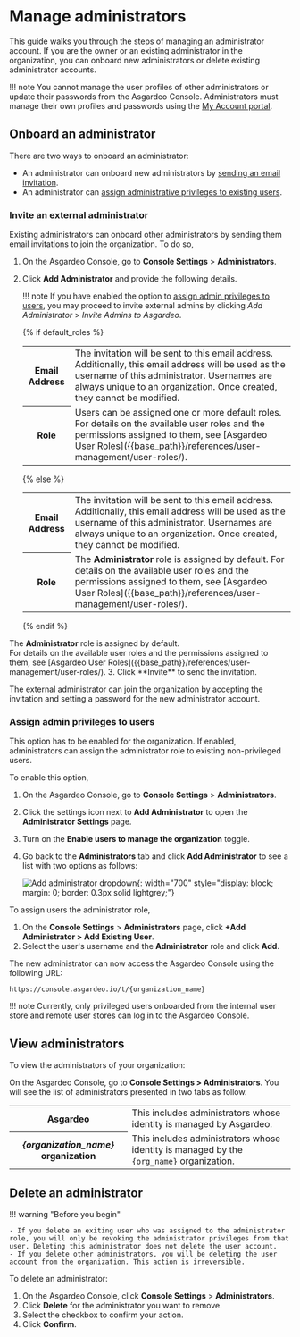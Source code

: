 # Manage administrators

This guide walks you through the steps of managing an administrator account. If you are the owner or an existing administrator in the organization, you can onboard new administrators or delete existing administrator accounts.

!!! note
    You cannot manage the user profiles of other administrators or update their passwords from the Asgardeo Console. Administrators must manage their own profiles and passwords using the [My Account portal]({{base_path}}/guides/your-asgardeo/asgardeo-self-service/).

## Onboard an administrator

There are two ways to onboard an administrator:

- An administrator can onboard new administrators by [sending an email invitation](#invite-an-external-administrator).
- An administrator can [assign administrative privileges to existing users](#assign-admin-privileges-to-users).

### Invite an external administrator

Existing administrators can onboard other administrators by sending them email invitations to join the organization. To do so,

1. On the Asgardeo Console, go to **Console Settings** > **Administrators**.

2. Click **Add Administrator** and provide the following details.

    !!! note
        If you have enabled the option to [assign admin privileges to users](#assign-admin-privileges-to-users), you may proceed to invite external admins by clicking *Add Administrator* > *Invite Admins to Asgardeo*.

    {% if default_roles %}

    <table>
        <tr>
            <th>Email Address</th>
            <td>The invitation will be sent to this email address. Additionally, this email address will be used as the username of this administrator. Usernames are always unique to an organization. Once created, they cannot be modified.</td>
        </tr>
        <tr>
            <th>Role</th>
            <td>Users can be assigned one or more default roles. For details on the available user roles and the permissions assigned to them, see [Asgardeo User Roles]({{base_path}}/references/user-management/user-roles/).</td>
        </tr>
    </table>

    {% else %}

    <table>
        <tr>
            <th>Email Address</th>
            <td>The invitation will be sent to this email address. Additionally, this email address will be used as the username of this administrator. Usernames are always unique to an organization. Once created, they cannot be modified.</td>
        </tr>
        <tr>
            <th>Role</th>
            <td>The <b>Administrator</b> role is assigned by default. For details on the available user roles and the permissions assigned to them, see [Asgardeo User Roles]({{base_path}}/references/user-management/user-roles/).</td>
        </tr>
    </table>

    {% endif %}


<td>The <b>Administrator</b> role is assigned by default. <br>For details on the available user roles and the permissions assigned to them, see [Asgardeo User Roles]({{base_path}}/references/user-management/user-roles/).</td>
3. Click **Invite** to send the invitation.

The external administrator can join the organization by accepting the invitation and setting a password for the new administrator account.

### Assign admin privileges to users

This option has to be enabled for the organization. If enabled, administrators can assign the administrator role to existing non-privileged users.

To enable this option,

1. On the Asgardeo Console, go to **Console Settings** > **Administrators**.

2. Click the settings icon next to **Add Administrator** to open the **Administrator Settings** page.

3. Turn on the **Enable users to manage the organization** toggle.

4. Go back to the **Administrators** tab and click **Add Administrator** to see a list with two options as follows:

    ![Add administrator dropdown]({{base_path}}/assets/img/guides/users/add-administrator-dropdown.png){: width="700" style="display: block; margin: 0; border: 0.3px solid lightgrey;"}

To assign users the administrator role, 

1. On the **Console Settings** > **Administrators** page, click **+Add Administrator > Add Existing User**.
2. Select the user's username and the **Administrator** role and click **Add**.

The new administrator can now access the Asgardeo Console using the following URL:

```
https://console.asgardeo.io/t/{organization_name}
```

!!! note
    Currently, only privileged users onboarded from the internal user store and remote user stores can log in to the Asgardeo Console.

## View administrators
To view the administrators of your organization:

On the Asgardeo Console, go to **Console Settings > Administrators**. You will see the list of administrators presented in two tabs as follow.

<table>
    <tr>
        <th>Asgardeo</th>
        <td>This includes administrators whose identity is managed by Asgardeo.</td>
    </tr>
    <tr>
        <th><i>{organization_name}</i> organization</th>
        <td>This includes administrators whose identity is managed by the <code>{org_name}</code> organization.</td>
    </tr>
</table>

## Delete an administrator

!!! warning "Before you begin"

    - If you delete an exiting user who was assigned to the administrator role, you will only be revoking the administrator privileges from that user. Deleting this administrator does not delete the user account.
    - If you delete other administrators, you will be deleting the user account from the organization. This action is irreversible.

To delete an administrator:

1. On the Asgardeo Console, click **Console Settings** > **Administrators**.
2. Click **Delete** for the administrator you want to remove.
3. Select the checkbox to confirm your action.
4. Click **Confirm**.

